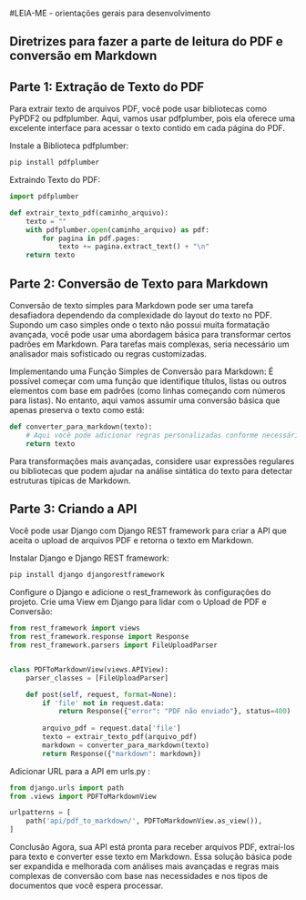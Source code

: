 #LEIA-ME - orientações gerais para desenvolvimento

## Diretrizes para fazer a parte de leitura do PDF e conversão em Markdown

## Parte 1: Extração de Texto do PDF
Para extrair texto de arquivos PDF, você pode usar bibliotecas como PyPDF2 ou pdfplumber. Aqui, vamos usar pdfplumber, pois ela oferece uma excelente interface para acessar o texto contido em cada página do PDF.

Instale a Biblioteca pdfplumber:
```bash
pip install pdfplumber
```
Extraindo Texto do PDF:
```python
import pdfplumber

def extrair_texto_pdf(caminho_arquivo):
    texto = ""
    with pdfplumber.open(caminho_arquivo) as pdf:
        for pagina in pdf.pages:
            texto += pagina.extract_text() + "\n"
    return texto
```
## Parte 2: Conversão de Texto para Markdown
Conversão de texto simples para Markdown pode ser uma tarefa desafiadora dependendo da complexidade do layout do texto no PDF. Supondo um caso simples onde o texto não possui muita formatação avançada, você pode usar uma abordagem básica para transformar certos padrões em Markdown. Para tarefas mais complexas, seria necessário um analisador mais sofisticado ou regras customizadas.

Implementando uma Função Simples de Conversão para Markdown:
É possível começar com uma função que identifique títulos, listas ou outros elementos com base em padrões (como linhas começando com números para listas). No entanto, aqui vamos assumir uma conversão básica que apenas preserva o texto como está:
```python
def converter_para_markdown(texto):
    # Aqui você pode adicionar regras personalizadas conforme necessário
    return texto
```
Para transformações mais avançadas, considere usar expressões regulares ou bibliotecas que podem ajudar na análise sintática do texto para detectar estruturas típicas de Markdown.
## Parte 3: Criando a API
Você pode usar Django com Django REST framework para criar a API que aceita o upload de arquivos PDF e retorna o texto em Markdown.

Instalar Django e Django REST framework:

``` bash
pip install django djangorestframework
```
Configure o Django e adicione o rest_framework às configurações do projeto.
Crie uma View em Django para lidar com o Upload de PDF e Conversão:
```python
from rest_framework import views
from rest_framework.response import Response
from rest_framework.parsers import FileUploadParser


class PDFToMarkdownView(views.APIView):
    parser_classes = [FileUploadParser]

    def post(self, request, format=None):
        if 'file' not in request.data:
            return Response({"error": "PDF não enviado"}, status=400)
        
        arquivo_pdf = request.data['file']
        texto = extrair_texto_pdf(arquivo_pdf)
        markdown = converter_para_markdown(texto)
        return Response({"markdown": markdown})
```        
Adicionar URL para a API em urls.py :
```python
from django.urls import path
from .views import PDFToMarkdownView

urlpatterns = [
    path('api/pdf_to_markdown/', PDFToMarkdownView.as_view()),
]
```
Conclusão
Agora, sua API está pronta para receber arquivos PDF, extraí-los para texto e converter esse texto em Markdown. Essa solução básica pode ser expandida e melhorada com análises mais avançadas e regras mais complexas de conversão com base nas necessidades e nos tipos de documentos que você espera processar.
